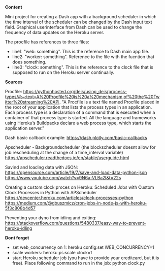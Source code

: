 

**Content**

Mini project for creating a Dash app with a background scheduler in which the time interval of the scheduler can be changed by the Dash input text field. 
Graphical userinterface from Dash can be used to change the frequency of data updates on the Heroku server.  

The procfile has references to three files: 
- line1: "web: something". This is the reference to Dash main app file.
- line2: "worker: something". Reference to the file with the fucntion that does something. 
- line3: "clock: something". This is the reference to the clock file that is supposed to run on the Heroku server continually.

**Sources**

Procfile:
https://pythonhosted.org/deis/using_deis/process-types/#:~:text=A%20Procfile%20is%20a%20mechanism,of%20the%20Twitter%20streaming%20API.
"A Procfile is a text file named Procfile placed in the root of your application that lists the process types in an application. Each process type is a declaration of a command that is executed when a container of that process type is started. All the language and frameworks using Heroku’s Buildpacks declare a web process type, which starts the application server."

Dash basic callback example:
https://dash.plotly.com/basic-callbacks

Apscheduler - Backgroundscheduler (the blockscheduler doesnt allow for job rescheduling at the change of a time_interval variable)
https://apscheduler.readthedocs.io/en/stable/userguide.html

Savind and loading data with JSON:
https://opensource.com/article/19/7/save-and-load-data-python-json
https://www.youtube.com/watch?v=9N6a-VLBa2I&t=22s

Creating a custom clock proces on Heroku:
Scheduled Jobs with Custom Clock Processes in Python with APScheduler
https://devcenter.heroku.com/articles/clock-processes-python
https://medium.com/@gbuszmicz/cron-jobs-in-node-js-with-heroku-5f3c808b4d57

Preventing your dyno from idling and exiting:
https://stackoverflow.com/questions/5480337/easy-way-to-prevent-heroku-idling


**Dont forget**

- set web_concurrency on 1:
  heroku config:set WEB_CONCURRENCY=1
- scale workers:
  heroku ps:scale clock=1
- start Heroku scheduler job (you have to provide your creditcard, but it is free). Place following command to run in the job:
  python clock.py


